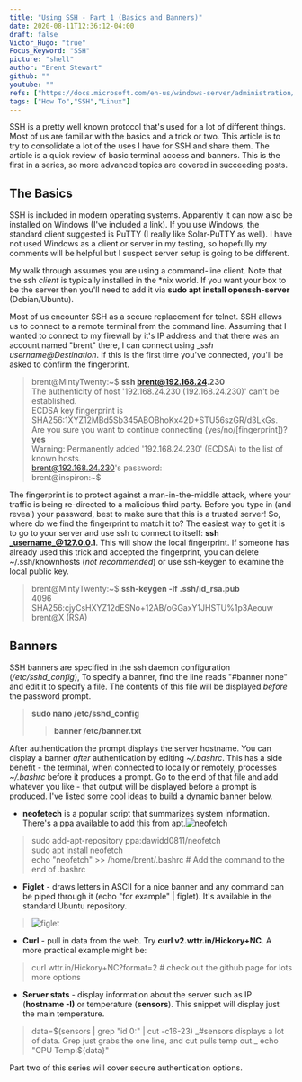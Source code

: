 ```yaml
---
title: "Using SSH - Part 1 (Basics and Banners)"
date: 2020-08-11T12:36:12-04:00
draft: false
Victor_Hugo: "true"
Focus_Keyword: "SSH"
picture: "shell"
author: "Brent Stewart"
github: ""
youtube: ""
refs: ["https://docs.microsoft.com/en-us/windows-server/administration/openssh/openssh_install_firstuse","https://www.chiark.greenend.org.uk/~sgtatham/putty/","https://www.solarwinds.com/free-tools/solar-putty", "https://github.com/chubin/wttr.in"]
tags: ["How To","SSH","Linux"]
---
```


SSH is a pretty well known protocol that's used for a lot of different things.  Most of us are familiar with the basics and a trick or two.  This article is to try to consolidate a lot of the uses I have for SSH and share them.  The article is a quick review of basic terminal access and banners.  This is the first in a series, so more advanced topics are covered in succeeding posts.

## The Basics
SSH is included in modern operating systems.  Apparently it can now also be installed on Windows (I've included a link).  If you use Windows, the standard client suggested is PuTTY (I really like Solar-PuTTY as well). I have not used Windows as a client or server in my testing, so hopefully my comments will be helpful but I suspect server setup is going to be different.

My walk through assumes you are using a command-line client.  Note that the ssh _client_ is typically installed in the *nix world.  If you want your box to be the server then you'll need to add it via __sudo apt install openssh-server__ (Debian/Ubuntu).

Most of us encounter SSH as a secure replacement for telnet.  SSH allows us to connect to a remote terminal from the command line.  Assuming that I wanted to connect to my firewall by it's IP address and that there was an account named "brent" there, I can connect using __ssh _username_@_Destination__.  If this is the first time you've connected, you'll be asked to confirm the fingerprint.

> brent@MintyTwenty:~$ __ssh brent@192.168.24.230__  
> The authenticity of host '192.168.24.230 (192.168.24.230)' can't be established.  
> ECDSA key fingerprint is SHA256:1XYZ12MBd5Sb345ABOBhoKx42D+STU56szGR/d3LkGs.  
> Are you sure you want to continue connecting (yes/no/[fingerprint])? __yes__  
> Warning: Permanently added '192.168.24.230' (ECDSA) to the list of known hosts.  
> brent@192.168.24.230's password:  
> brent@inspiron:~$  

The fingerprint is to protect against a man-in-the-middle attack, where your traffic is being re-directed to a malicious third party.  Before you type in (and reveal) your password, best to make sure that this is a trusted server!  So, where do we find the fingerprint to match it to?  The easiest way to get it is to go to your server and use ssh to connect to itself: __ssh _username_@127.0.0.1__.  This will show the local fingerprint.  If someone has already used this trick and accepted the fingerprint, you can delete ~/.ssh/knownhosts (_not recommended_) or use ssh-keygen to examine the local public key.

> brent@MintyTwenty:~$ __ssh-keygen -lf .ssh/id_rsa.pub__  
> 4096 SHA256:cjyCsHXYZ12dESNo+12AB/oGGaxY1JHSTU%1p3Aeouw brent@X (RSA)


## Banners

SSH banners are specified in the ssh daemon configuration (_/etc/sshd\_config_),  To specify a banner, find the line reads "#banner none" and edit it to specify a file.  The contents of this file will be displayed _before_ the password prompt.
> __sudo nano /etc/sshd_config__  
>> __banner /etc/banner.txt__

After authentication the prompt displays the server hostname.  You can display a banner _after_ authentication by editing _~/.bashrc_.  This has a side benefit - the terminal, when connected to locally or remotely, processes _~/.bashrc_ before it produces a prompt.  Go to the end of that file and add whatever you like - that output will be displayed before a prompt is produced.  I've listed some cool ideas to build a dynamic banner below.

* __neofetech__ is a popular script that summarizes system information.  There's a ppa available to add this from apt.![neofetch](/neofetch.png#floatright)
> sudo add-apt-repository ppa:dawidd0811/neofetch  
> sudo apt install neofetch  
> echo "neofetch" >> /home/brent/.bashrc            # Add the command to the end of .bashrc  

* __Figlet__ - draws letters in ASCII for a nice banner and any command can be piped through it (echo "for example" | figlet).  It's available in the standard Ubuntu repository.
> ![figlet](/figlet.png#floatright)

* __Curl__ - pull in data from the web.  Try __curl v2.wttr.in/Hickory+NC__.  A more practical example might be:
> curl wttr.in/Hickory+NC?format=2                  # check out the github page for lots more options

* __Server stats__ - display information about the server such as IP (__hostname -I)__ or temperature (__sensors__).  This snippet will display just the main temperature.
> data=$(sensors | grep "id 0:" | cut -c16-23)      _#sensors displays a lot of data. Grep just grabs the one line, and cut pulls temp out._  
> echo "CPU Temp:${data}"  

Part two of this series will cover secure authentication options.
